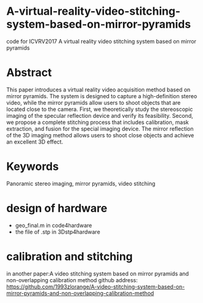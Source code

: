 # A-virtual-reality-video-stitching-system-based-on-mirror-pyramids
code for ICVRV2017 A virtual reality video stitching system based on mirror pyramids
# Abstract
This paper introduces a virtual reality video acquisition method based on mirror pyramids. The system is designed to capture a high-definition stereo video, while
the mirror pyramids allow users to shoot objects that are located close to the camera. First, we theoretically study the stereoscopic imaging of the specular reflection device and verify
its feasibility. Second, we propose a complete stitching process that includes calibration, mask extraction, and fusion for the
special imaging device. The mirror reflection of the 3D imaging method allows users to shoot close objects and achieve an
excellent 3D effect.
# Keywords
Panoramic stereo imaging, mirror pyramids, video stitching
# design of hardware
* geo_final.m in code4hardware
* the file of .stp in 3Dstp4hardware
# calibration and stitching
in another paper:A video stitching system based on mirror pyramids and non-overlapping calibration method
github address: https://github.com/1993zlorange/A-video-stitching-system-based-on-mirror-pyramids-and-non-overlapping-calibration-method
